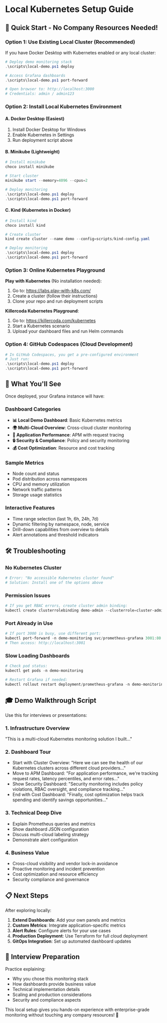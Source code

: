 # Local Kubernetes Setup Guide

## 🚀 **Quick Start - No Company Resources Needed!**

### **Option 1: Use Existing Local Cluster (Recommended)**

If you have Docker Desktop with Kubernetes enabled or any local cluster:

```powershell
# Deploy demo monitoring stack
.\scripts\local-demo.ps1 deploy

# Access Grafana dashboards  
.\scripts\local-demo.ps1 port-forward

# Open browser to: http://localhost:3000
# Credentials: admin / admin123
```

### **Option 2: Install Local Kubernetes Environment**

#### **A. Docker Desktop (Easiest)**
1. Install Docker Desktop for Windows
2. Enable Kubernetes in Settings
3. Run deployment script above

#### **B. Minikube (Lightweight)**
```powershell
# Install minikube
choco install minikube

# Start cluster  
minikube start --memory=4096 --cpus=2

# Deploy monitoring
.\scripts\local-demo.ps1 deploy
.\scripts\local-demo.ps1 port-forward
```

#### **C. Kind (Kubernetes in Docker)**
```powershell
# Install kind
choco install kind

# Create cluster
kind create cluster --name demo --config=scripts/kind-config.yaml

# Deploy monitoring
.\scripts\local-demo.ps1 deploy
.\scripts\local-demo.ps1 port-forward
```

### **Option 3: Online Kubernetes Playground**

**Play with Kubernetes** (No installation needed):
1. Go to: https://labs.play-with-k8s.com/
2. Create a cluster (follow their instructions)
3. Clone your repo and run deployment scripts

**Killercoda Kubernetes Playground**:
1. Go to: https://killercoda.com/kubernetes
2. Start a Kubernetes scenario
3. Upload your dashboard files and run Helm commands

### **Option 4: GitHub Codespaces (Cloud Development)**

```powershell
# In GitHub Codespaces, you get a pre-configured environment
# Just run:
.\scripts\local-demo.ps1 deploy
.\scripts\local-demo.ps1 port-forward
```

## 🎯 **What You'll See**

Once deployed, your Grafana instance will have:

### **Dashboard Categories**
- **📊 Local Demo Dashboard**: Basic Kubernetes metrics
- **🌍 Multi-Cloud Overview**: Cross-cloud cluster monitoring  
- **🚀 Application Performance**: APM with request tracing
- **🔒 Security & Compliance**: Policy and security monitoring
- **💰 Cost Optimization**: Resource and cost tracking

### **Sample Metrics**
- Node count and status
- Pod distribution across namespaces
- CPU and memory utilization  
- Network traffic patterns
- Storage usage statistics

### **Interactive Features**
- Time range selection (last 1h, 6h, 24h, 7d)
- Dynamic filtering by namespace, node, service
- Drill-down capabilities from overview to details
- Alert annotations and threshold indicators

## 🛠️ **Troubleshooting**

### **No Kubernetes Cluster**
```powershell
# Error: "No accessible Kubernetes cluster found"
# Solution: Install one of the options above
```

### **Permission Issues**  
```powershell
# If you get RBAC errors, create cluster admin binding:
kubectl create clusterrolebinding demo-admin --clusterrole=cluster-admin --user=system:serviceaccount:default:default
```

### **Port Already in Use**
```powershell  
# If port 3000 is busy, use different port:
kubectl port-forward -n demo-monitoring svc/prometheus-grafana 3001:80
# Then access: http://localhost:3001
```

### **Slow Loading Dashboards**
```powershell
# Check pod status:
kubectl get pods -n demo-monitoring

# Restart Grafana if needed:
kubectl rollout restart deployment/prometheus-grafana -n demo-monitoring
```

## 🎓 **Demo Walkthrough Script**

Use this for interviews or presentations:

### **1. Infrastructure Overview**
"This is a multi-cloud Kubernetes monitoring solution I built..."

### **2. Dashboard Tour**  
- Start with Cluster Overview: "Here we can see the health of our Kubernetes clusters across different cloud providers..."
- Move to APM Dashboard: "For application performance, we're tracking request rates, latency percentiles, and error rates..."
- Show Security Dashboard: "Security monitoring includes policy violations, RBAC oversight, and compliance tracking..."
- End with Cost Dashboard: "Finally, cost optimization helps track spending and identify savings opportunities..."

### **3. Technical Deep Dive**
- Explain Prometheus queries and metrics
- Show dashboard JSON configuration  
- Discuss multi-cloud labeling strategy
- Demonstrate alert configuration

### **4. Business Value**
- Cross-cloud visibility and vendor lock-in avoidance
- Proactive monitoring and incident prevention
- Cost optimization and resource efficiency
- Security compliance and governance

## 📋 **Next Steps**

After exploring locally:

1. **Extend Dashboards**: Add your own panels and metrics
2. **Custom Metrics**: Integrate application-specific metrics  
3. **Alert Rules**: Configure alerts for your use cases
4. **Production Deployment**: Use Terraform for full cloud deployment
5. **GitOps Integration**: Set up automated dashboard updates

## 🌟 **Interview Preparation**

Practice explaining:
- Why you chose this monitoring stack
- How dashboards provide business value  
- Technical implementation details
- Scaling and production considerations
- Security and compliance aspects

This local setup gives you hands-on experience with enterprise-grade monitoring without touching any company resources! 🎯